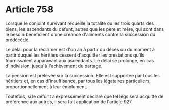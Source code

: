# Article 758

Lorsque le conjoint survivant recueille la totalité ou les trois quarts des biens, les ascendants du défunt, autres que les père et mère, qui sont dans le besoin bénéficient d'une créance d'aliments contre la succession du prédécédé.

Le délai pour la réclamer est d'un an à partir du décès ou du moment à partir duquel les héritiers cessent d'acquitter les prestations qu'ils fournissaient auparavant aux ascendants. Le délai se prolonge, en cas d'indivision, jusqu'à l'achèvement du partage.

La pension est prélevée sur la succession. Elle est supportée par tous les héritiers et, en cas d'insuffisance, par tous les légataires particuliers, proportionnellement à leur émolument.

Toutefois, si le défunt a expressément déclaré que tel legs sera acquitté de préférence aux autres, il sera fait application de l'article 927.
